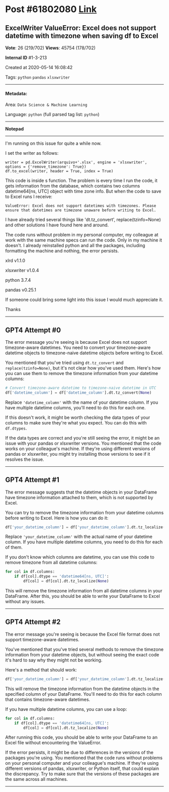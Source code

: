 
# Post \#61802080 [Link](https://stackoverflow.com/questions/61802080/)

## ExcelWriter ValueError: Excel does not support datetime with timezone when saving df to Excel

**Vote**: 26 (219/702) **Views**: 45754 (178/702) 

**Internal ID** \#1-3-213

Created at 2020-05-14 16:08:42

Tags: `python` `pandas` `xlsxwriter`

----------

#### Metadata:

Area: `Data Science & Machine Learning`

Language: `python` (full parsed tag list: `python`)

----------

**Notepad**


----------

I'm running on this issue for quite a while now.

I set the writer as follows:

```
writer = pd.ExcelWriter(arquivo+'.xlsx', engine = 'xlsxwriter', options = {'remove_timezone': True})
df.to_excel(writer, header = True, index = True)
```


This code is inside s function. The problem is every time I run the code, it gets information from the database, which contains two columns datetime64[ns, UTC] object with time zone info. But when the code to save to Excel runs I receive:

```
ValueError: Excel does not support datetimes with timezones. Please ensure that datetimes are timezone unaware before writing to Excel.
```


I have already tried several things like 'dt.tz_convert', replace(tzinfo=None) and other solutions I have found here and around.

The code runs without problem in my personal computer, my colleague at work with the same machine specs can run the code. Only in my machine it doesn't. I already reinstalled python and all the packages, including formatting the machine and nothing, the error persists.

xlrd v1.1.0

xlsxwriter v1.0.4

python 3.7.4

pandas v0.25.1

If someone could bring some light into this issue I would much appreciate it.

Thanks


----------
        
## GPT4 Attempt \#0

The error message you're seeing is because Excel does not support timezone-aware datetimes. You need to convert your timezone-aware datetime objects to timezone-naive datetime objects before writing to Excel.

You mentioned that you've tried using `dt.tz_convert` and `replace(tzinfo=None)`, but it's not clear how you've used them. Here's how you can use them to remove the timezone information from your datetime columns:

```python
# Convert timezone-aware datetime to timezone-naive datetime in UTC
df['datetime_column'] = df['datetime_column'].dt.tz_convert(None)
```

Replace `'datetime_column'` with the name of your datetime column. If you have multiple datetime columns, you'll need to do this for each one.

If this doesn't work, it might be worth checking the data types of your columns to make sure they're what you expect. You can do this with `df.dtypes`.

If the data types are correct and you're still seeing the error, it might be an issue with your pandas or xlsxwriter versions. You mentioned that the code works on your colleague's machine. If they're using different versions of pandas or xlsxwriter, you might try installing those versions to see if it resolves the issue.

--------

## GPT4 Attempt \#1

The error message suggests that the datetime objects in your DataFrame have timezone information attached to them, which is not supported by Excel. 

You can try to remove the timezone information from your datetime columns before writing to Excel. Here is how you can do it:

```python
df['your_datetime_column'] = df['your_datetime_column'].dt.tz_localize(None)
```

Replace `'your_datetime_column'` with the actual name of your datetime column. If you have multiple datetime columns, you need to do this for each of them.

If you don't know which columns are datetime, you can use this code to remove timezone from all datetime columns:

```python
for col in df.columns:
    if df[col].dtype == 'datetime64[ns, UTC]':
        df[col] = df[col].dt.tz_localize(None)
```

This will remove the timezone information from all datetime columns in your DataFrame. After this, you should be able to write your DataFrame to Excel without any issues.

--------

## GPT4 Attempt \#2

The error message you're seeing is because the Excel file format does not support timezone-aware datetimes. 

You've mentioned that you've tried several methods to remove the timezone information from your datetime objects, but without seeing the exact code it's hard to say why they might not be working.

Here's a method that should work:

```python
df['your_datetime_column'] = df['your_datetime_column'].dt.tz_localize(None)
```

This will remove the timezone information from the datetime objects in the specified column of your DataFrame. You'll need to do this for each column that contains timezone-aware datetimes.

If you have multiple datetime columns, you can use a loop:

```python
for col in df.columns:
    if df[col].dtype == 'datetime64[ns, UTC]':
        df[col] = df[col].dt.tz_localize(None)
```

After running this code, you should be able to write your DataFrame to an Excel file without encountering the ValueError.

If the error persists, it might be due to differences in the versions of the packages you're using. You mentioned that the code runs without problems on your personal computer and your colleague's machine. If they're using different versions of pandas, xlsxwriter, or Python itself, that could explain the discrepancy. Try to make sure that the versions of these packages are the same across all machines.

--------
